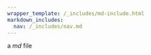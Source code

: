 ```yaml
---
wrapper_template: /_includes/md-include.html
markdown_includes:
  nav: /_includes/nav.md
---
```


a *md* file
